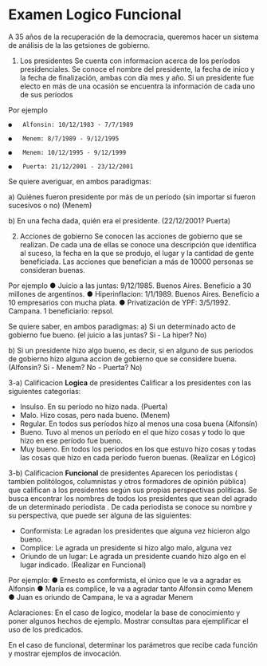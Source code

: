 # Examen Logico Funcional

A 35 años de la recuperación de la democracia, queremos hacer un sistema de análisis de la las getsiones de gobierno.

1)	Los presidentes
Se cuenta con informacion acerca de los períodos presidenciales. Se conoce el nombre del presidente, la fecha de inico y la fecha de finalización, ambas con día mes y año.  Si un presidente fue electo en más de una ocasión se encuentra la información de cada uno de sus períodos

   Por ejemplo
   
    ●	Alfonsin: 10/12/1983 - 7/7/1989
   
    ●	Menem: 8/7/1989 - 9/12/1995
    
    ●	Menem: 10/12/1995 - 9/12/1999
    
    ●	Puerta: 21/12/2001 - 23/12/2001


   Se quiere averiguar, en ambos paradigmas:

   a)	Quiénes fueron presidente por más de un período (sin importar si fueron sucesivos o no)
    (Menem)
  
   b)	En una fecha dada, quién era el presidente.
   (22/12/2001?  Puerta)

2) Acciones de gobierno
Se conocen las acciones de gobierno que se realizan. De cada una de ellas se conoce una  descripción que identifica al suceso, la fecha en la que se produjo, el lugar y la cantidad de gente beneficiada. Las acciones que benefician a más de 10000 personas se consideran buenas. 

Por ejemplo
●	Juicio a las juntas: 9/12/1985. Buenos Aires. Beneficio a 30 millones de argentinos. 
●	Hiperinflacion: 1/1/1989. Buenos Aires. Beneficio a 10 empresarios con mucha plata. 
●	Privatización de YPF: 3/5/1992. Campana. 1 beneficiario: repsol.

Se quiere saber, en ambos paradigmas:
a)	Si un determinado acto de gobierno fue bueno. 
(el juicio a las juntas? Si -  La hiper? No)

b)	Si un presidente hizo algo bueno, es decir, si en alguno de sus periodos de gobierno hizo alguna accion de gobierno que se considere buena. 
(Alfonsin? Si - Menem? No - Puerta? No)

3-a) Calificacion **Logica** de presidentes 
Calificar a los presidentes con las siguientes categorias:
-	Insulso. En su período no hizo nada. (Puerta)
-	Malo. Hizo cosas, pero nada bueno. (Menem)
-	Regular. En todos sus períodos hizo al menos una cosa buena (Alfonsín)
-	Bueno. Tuvo al menos un período en el que hizo cosas y todo lo que hizo en ese período fue bueno. 
-	Muy bueno. En todos los periodos en los que estuvo hizo cosas y todas las cosas que hizo en cada período fueron buenas.
(Realizar en Lógico)


3-b) Calificacion **Funcional** de presidentes 
Aparecen los periodistas ( tambíen politólogos, columnistas y otros formadores de opinión pública) que califican a los presidentes según sus propias perspectivas políticas.
Se busca encontrar los nombres de todos los presidentes que sean del agrado de un determinado periodista .
De cada periodista  se conoce su nombre y su perspectiva, que puede ser alguna de las siguientes:
-	Conformista: Le agradan los presidentes que alguna vez hicieron algo bueno.
-	Complice: Le agrada un presidente si hizo algo malo, alguna vez
-	Oriundo de un lugar: Le agrada un presidente cuando hizo algo en el lugar indicado.
(Realizar en Funcional)

Por ejemplo:
●	Ernesto es conformista, el único que le va a agradar es Alfonsin
●	María es complice, le va a agradar tanto Alfonsin como Menem
●	Juan es oriundo de Campana, le va a agradar Menem


Aclaraciones:
En el caso de logico, modelar la base de conocimiento y poner algunos hechos de ejemplo. Mostrar consultas para ejemplificar el uso de los predicados.

En el caso de funcional, determinar los parámetros que recibe cada función y mostrar ejemplos de invocación.
